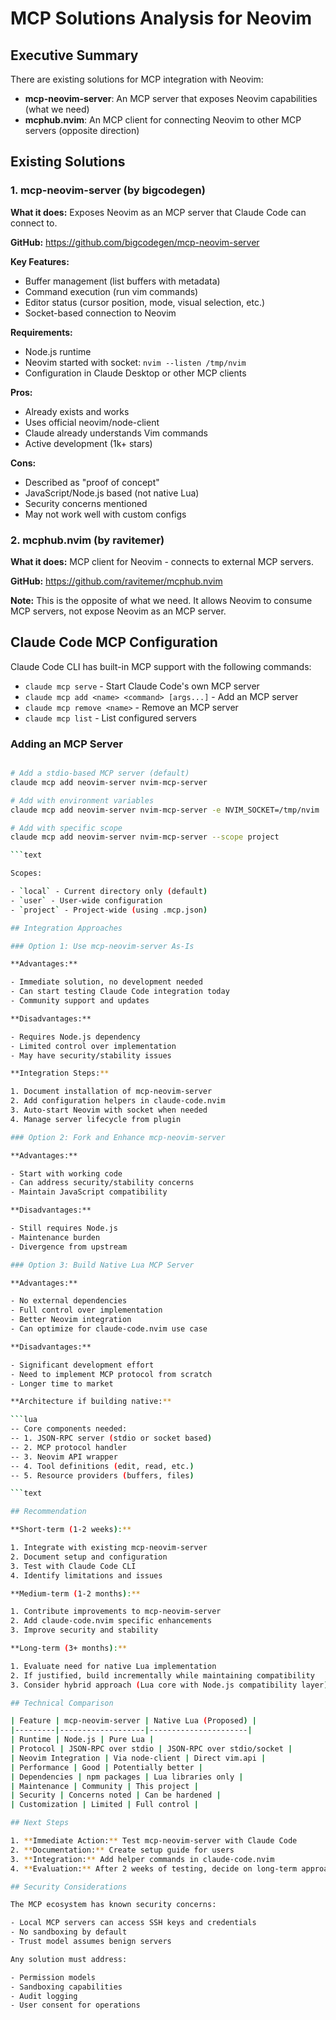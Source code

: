 
# MCP Solutions Analysis for Neovim

## Executive Summary

There are existing solutions for MCP integration with Neovim:

- **mcp-neovim-server**: An MCP server that exposes Neovim capabilities (what we need)
- **mcphub.nvim**: An MCP client for connecting Neovim to other MCP servers (opposite direction)

## Existing Solutions

### 1. mcp-neovim-server (by bigcodegen)

**What it does:** Exposes Neovim as an MCP server that Claude Code can connect to.

**GitHub:** <https://github.com/bigcodegen/mcp-neovim-server>

**Key Features:**

- Buffer management (list buffers with metadata)
- Command execution (run vim commands)
- Editor status (cursor position, mode, visual selection, etc.)
- Socket-based connection to Neovim

**Requirements:**

- Node.js runtime
- Neovim started with socket: `nvim --listen /tmp/nvim`
- Configuration in Claude Desktop or other MCP clients

**Pros:**

- Already exists and works
- Uses official neovim/node-client
- Claude already understands Vim commands
- Active development (1k+ stars)

**Cons:**

- Described as "proof of concept"
- JavaScript/Node.js based (not native Lua)
- Security concerns mentioned
- May not work well with custom configs

### 2. mcphub.nvim (by ravitemer)

**What it does:** MCP client for Neovim - connects to external MCP servers.

**GitHub:** <https://github.com/ravitemer/mcphub.nvim>

**Note:** This is the opposite of what we need. It allows Neovim to consume MCP servers, not expose Neovim as an MCP server.

## Claude Code MCP Configuration

Claude Code CLI has built-in MCP support with the following commands:

- `claude mcp serve` - Start Claude Code's own MCP server
- `claude mcp add <name> <command> [args...]` - Add an MCP server
- `claude mcp remove <name>` - Remove an MCP server
- `claude mcp list` - List configured servers

### Adding an MCP Server

```bash

# Add a stdio-based MCP server (default)
claude mcp add neovim-server nvim-mcp-server

# Add with environment variables
claude mcp add neovim-server nvim-mcp-server -e NVIM_SOCKET=/tmp/nvim

# Add with specific scope
claude mcp add neovim-server nvim-mcp-server --scope project

```text

Scopes:

- `local` - Current directory only (default)
- `user` - User-wide configuration
- `project` - Project-wide (using .mcp.json)

## Integration Approaches

### Option 1: Use mcp-neovim-server As-Is

**Advantages:**

- Immediate solution, no development needed
- Can start testing Claude Code integration today
- Community support and updates

**Disadvantages:**

- Requires Node.js dependency
- Limited control over implementation
- May have security/stability issues

**Integration Steps:**

1. Document installation of mcp-neovim-server
2. Add configuration helpers in claude-code.nvim
3. Auto-start Neovim with socket when needed
4. Manage server lifecycle from plugin

### Option 2: Fork and Enhance mcp-neovim-server

**Advantages:**

- Start with working code
- Can address security/stability concerns
- Maintain JavaScript compatibility

**Disadvantages:**

- Still requires Node.js
- Maintenance burden
- Divergence from upstream

### Option 3: Build Native Lua MCP Server

**Advantages:**

- No external dependencies
- Full control over implementation
- Better Neovim integration
- Can optimize for claude-code.nvim use case

**Disadvantages:**

- Significant development effort
- Need to implement MCP protocol from scratch
- Longer time to market

**Architecture if building native:**

```lua
-- Core components needed:
-- 1. JSON-RPC server (stdio or socket based)
-- 2. MCP protocol handler
-- 3. Neovim API wrapper
-- 4. Tool definitions (edit, read, etc.)
-- 5. Resource providers (buffers, files)

```text

## Recommendation

**Short-term (1-2 weeks):**

1. Integrate with existing mcp-neovim-server
2. Document setup and configuration
3. Test with Claude Code CLI
4. Identify limitations and issues

**Medium-term (1-2 months):**

1. Contribute improvements to mcp-neovim-server
2. Add claude-code.nvim specific enhancements
3. Improve security and stability

**Long-term (3+ months):**

1. Evaluate need for native Lua implementation
2. If justified, build incrementally while maintaining compatibility
3. Consider hybrid approach (Lua core with Node.js compatibility layer)

## Technical Comparison

| Feature | mcp-neovim-server | Native Lua (Proposed) |
|---------|-------------------|----------------------|
| Runtime | Node.js | Pure Lua |
| Protocol | JSON-RPC over stdio | JSON-RPC over stdio/socket |
| Neovim Integration | Via node-client | Direct vim.api |
| Performance | Good | Potentially better |
| Dependencies | npm packages | Lua libraries only |
| Maintenance | Community | This project |
| Security | Concerns noted | Can be hardened |
| Customization | Limited | Full control |

## Next Steps

1. **Immediate Action:** Test mcp-neovim-server with Claude Code
2. **Documentation:** Create setup guide for users
3. **Integration:** Add helper commands in claude-code.nvim
4. **Evaluation:** After 2 weeks of testing, decide on long-term approach

## Security Considerations

The MCP ecosystem has known security concerns:

- Local MCP servers can access SSH keys and credentials
- No sandboxing by default
- Trust model assumes benign servers

Any solution must address:

- Permission models
- Sandboxing capabilities
- Audit logging
- User consent for operations

